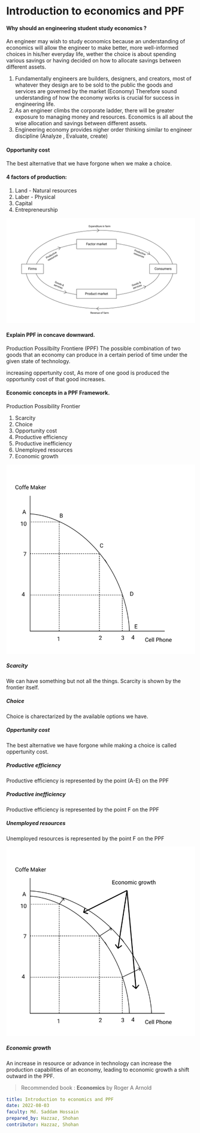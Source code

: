 # Introduction to economics and PPF

#### Why should an engineering student study economics ?
An engineer may wish to study economics because an understanding of economics will allow the engineer to make better, more well-informed choices in his/her everyday life, wether the choice is about spending various savings or having decided on how to allocate savings between different assets.

1. Fundamentally engineers are builders, designers, and creators, most of whatever they design are to be sold to the public the goods and services are governed by the market (Economy) Therefore sound understanding of how the economy works is crucial for success in engineering life.
2. As an engineer climbs the corporate ladder, there will be greater exposure to managing money and resources. Economics is all about the wise allocation and savings between different assets.
3. Engineering economy provides nigher order thinking similar to engineer discipline (Analyze , Evaluate, create)


#### Opportunity cost
The best alternative that we have forgone when we make a choice.


#### 4 factors of production:
1. Land - Natural resources
2. Laber - Physical
3. Capital
4. Entrepreneurship


![Firm Consumer flow](assets/farm_consumer_flow.svg)


#### Explain PPF in concave downward.
Production Possilbilty Frontiere (PPF) The possible combination of two goods that an economy can produce in  a certain period of time under the given state of technology.

increasing oppertunity cost, As more of one good is produced the opportunity cost of that good increases.


#### Economic concepts in a PPF Framework.
Production Possibility Frontier
1. Scarcity
2. Choice
3. Opportunity cost
4. Productive efficiency
5. Productive inefficiency
6. Unemployed resources
7. Economic growth

![PPF](assets/ppf.svg)

##### Scarcity
We can have something but not all the things. Scarcity is shown by the frontier itself.

##### Choice
Choice is charectarized by the available options we have.

##### Oppertunity cost
The best alternative we have forgone while making a choice is called oppertunity cost.

##### Productive efficiency
Productive efficiency is represented by the point (A-E) on the PPF

##### Productive inefficiency
Productive efficiency is represented by the point F on the PPF

##### Unemployed resources
Unemployed resources is represented by the point F on the PPF

![PPF with economic growth](assets/ppf_with_economic_growth.svg)

##### Economic growth
An increase in resource or advance in technology can increase the production capabilities of an economy, leading to economic growth a shift outward in the PPF.


> Recommended book : **Economics** by Roger A Arnold


```yaml
title: Introduction to economics and PPF
date: 2022-08-03
faculty: Md. Saddam Hossain
prepared_by: Hazzaz, Shohan
contributor: Hazzaz, Shohan
```
